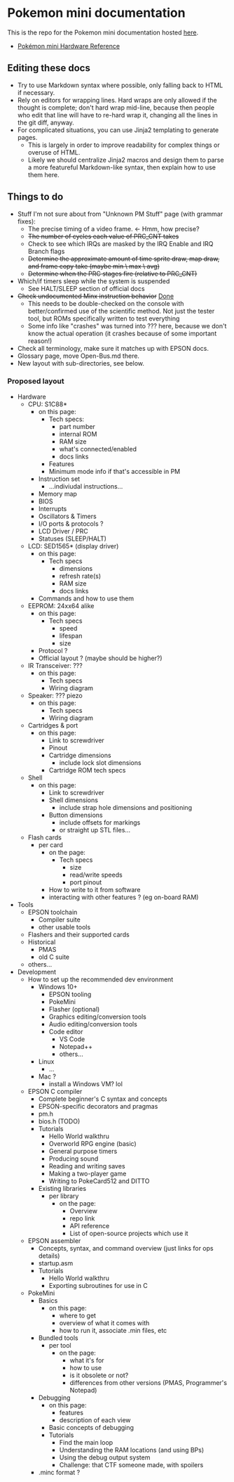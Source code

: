 # Pokemon mini documentation

This is the repo for the Pokemon mini documentation hosted [here](https://www.pokemon-mini.net/documentation/).

* [Pokémon mini Hardware Reference](Pokemon_Mini.md)

## Editing these docs

- Try to use Markdown syntax where possible, only falling back to HTML if necessary.
- Rely on editors for wrapping lines. Hard wraps are only allowed if the thought is complete; don't hard wrap mid-line, because then people who edit that line will have to re-hard wrap it, changing all the lines in the git diff, anyway.
- For complicated situations, you can use Jinja2 templating to generate pages.
  - This is largely in order to improve readability for complex things or overuse of HTML.
  - Likely we should centralize Jinja2 macros and design them to parse a more featureful Markdown-like syntax, then explain how to use them here.

## Things to do

- Stuff I'm not sure about from "Unknown PM Stuff" page (with grammar fixes):
  - The precise timing of a video frame. \<- Hmm, how precise?
  - ~~The number of cycles each value of PRC_CNT takes~~
  - Check to see which IRQs are masked by the IRQ Enable and IRQ Branch flags
  - ~~Determine the approximate amount of time sprite draw, map draw, and frame copy take (maybe min \\ max \\ avg)~~
  - ~~Determine when the PRC stages fire (relative to PRC_CNT)~~
- Which/if timers sleep while the system is suspended
  - See HALT/SLEEP section of official docs
- ~~Check undocumented Minx instruction behavior~~ [Done](Talk:S1C88_InstructionSet.md#illegal-instructions)
  - This needs to be double-checked on the console with better/confirmed use of the scientific method. Not just the tester tool, but ROMs specifically written to test everything
  - Some info like "crashes" was turned into ??? here, because we don't know the actual operation (it crashes because of some important reason!)
- Check all terminology, make sure it matches up with EPSON docs.
- Glossary page, move Open-Bus.md there.
- New layout with sub-directories, see below.

### Proposed layout

- Hardware
  - CPU: S1C88*
    - on this page:
      - Tech specs:
        - part number
        - internal ROM
        - RAM size
        - what's connected/enabled
        - docs links
      - Features
      - Minimum mode info if that's accessible in PM
    - Instruction set
      - ...indiviudal instructions...
    - Memory map
    - BIOS
    - Interrupts
    - Oscillators & Timers
    - I/O ports & protocols ?
    - LCD Driver / PRC
    - Statuses (SLEEP/HALT)
  - LCD: SED1565* (display driver)
    - on this page:
      - Tech specs
        - dimensions
        - refresh rate(s)
        - RAM size
        - docs links
    - Commands and how to use them
  - EEPROM: 24xx64 alike
    - on this page:
      - Tech specs
        - speed
        - lifespan
        - size
    - Protocol ?
    - Official layout ? (maybe should be higher?)
  - IR Transceiver: ???
    - on this page:
      - Tech specs
      - Wiring diagram
  - Speaker: ??? piezo
    - on this page:
      - Tech specs
      - Wiring diagram
  - Cartridges & port
    - on this page:
      - Link to screwdriver
      - Pinout
      - Cartridge dimensions
        - include lock slot dimensions
      - Cartridge ROM tech specs
  - Shell
    - on this page:
      - Link to screwdriver
      - Shell dimensions
        - include strap hole dimensions and positioning
      - Button dimensions
        - include offsets for markings
        - or straight up STL files...
  - Flash cards
    - per card
      - on the page:
        - Tech specs
          - size
          - read/write speeds
          - port pinout
      - How to write to it from software
      - interacting with other features ? (eg on-board RAM)
- Tools
  - EPSON toolchain
    - Compiler suite
    - other usable tools
  - Flashers and their supported cards
  - Historical
    - PMAS
    - old C suite
  - others...
- Development
  - How to set up the recommended dev environment
    - Windows 10+
      - EPSON tooling
      - PokeMini
      - Flasher (optional)
      - Graphics editing/conversion tools
      - Audio editing/conversion tools
      - Code editor
        - VS Code
        - Notepad++
        - others...
    - Linux
      - ...
    - Mac ?
      - install a Windows VM? lol
  - EPSON C compiler
    - Complete beginner's C syntax and concepts
    - EPSON-specific decorators and pragmas
    - pm.h
    - bios.h (TODO)
    - Tutorials
      - Hello World walkthru
      - Overworld RPG engine (basic)
      - General purpose timers
      - Producing sound
      - Reading and writing saves
      - Making a two-player game
      - Writing to PokeCard512 and DITTO
    - Existing libraries
      - per library
        - on the page:
          - Overview
          - repo link
          - API reference
          - List of open-source projects which use it
  - EPSON assembler
    - Concepts, syntax, and command overview (just links for ops details)
    - startup.asm
    - Tutorials
      - Hello World walkthru
      - Exporting subroutines for use in C
  - PokeMini
    - Basics
      - on this page:
        - where to get
        - overview of what it comes with
        - how to run it, associate .min files, etc
    - Bundled tools
      - per tool
        - on the page:
          - what it's for
          - how to use
          - is it obsolete or not?
          - differences from other versions (PMAS, Programmer's Notepad)
    - Debugging
      - on this page:
        - features
        - description of each view
      - Basic concepts of debugging
      - Tutorials
        - Find the main loop
        - Understanding the RAM locations (and using BPs)
        - Using the debug output system
        - Challenge: that CTF someone made, with spoilers
    - .minc format ?

